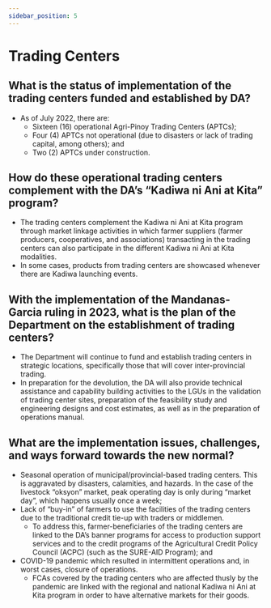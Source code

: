 ```yaml
---
sidebar_position: 5
---
```


# Trading Centers

## What is the status of implementation of the trading centers funded and established by DA?

- As of July 2022, there are:
  - Sixteen (16) operational  Agri-Pinoy Trading Centers (APTCs);
  - Four (4) APTCs not operational (due to disasters or lack of trading capital, among others); and
  - Two (2) APTCs under construction.

## How do these operational trading centers complement with the DA’s “Kadiwa ni Ani at Kita” program?

- The trading centers complement the Kadiwa ni Ani at Kita program through market linkage activities in which farmer suppliers (farmer producers, cooperatives, and associations) transacting in the trading centers can also participate in the different Kadiwa ni Ani at Kita modalities.
- In some cases, products from trading centers are showcased whenever there are Kadiwa launching events.

## With the implementation of the Mandanas-Garcia ruling in 2023, what is the plan of the Department on the establishment of trading centers?

- The Department will continue to fund and establish trading centers in strategic locations, specifically those that will cover inter-provincial trading.
- In preparation for the devolution, the DA will also provide technical assistance and capability building activities to the LGUs in the validation of trading center sites, preparation of the feasibility study and engineering designs and cost estimates, as well as in the preparation of operations manual.

## What are the implementation issues, challenges, and ways forward towards the new normal?

- Seasonal operation of municipal/provincial-based trading centers. This is aggravated by disasters, calamities, and hazards. In the case of the livestock “oksyon” market, peak operating day is only during “market day”, which happens usually once a week;
- Lack of “buy-in” of farmers to use the facilities of the trading centers due to the traditional credit tie-up with traders or middlemen.
  - To address this, farmer-beneficiaries of the trading centers are linked to the DA’s banner programs for access to production support services and to the credit programs of the Agricultural Credit Policy Council (ACPC) (such as the SURE-AID Program); and
- COVID-19 pandemic which resulted in intermittent operations and, in worst cases, closure of operations.
  - FCAs covered by the trading centers who are affected thusly by the pandemic are linked with the regional and national Kadiwa ni Ani at Kita program in order to have alternative markets for their goods.


